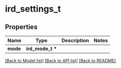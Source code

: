 # ird_settings_t

## Properties
Name | Type | Description | Notes
------------ | ------------- | ------------- | -------------
**mode** | **ird_mode_t \*** |  | 

[[Back to Model list]](../README.md#documentation-for-models) [[Back to API list]](../README.md#documentation-for-api-endpoints) [[Back to README]](../README.md)



